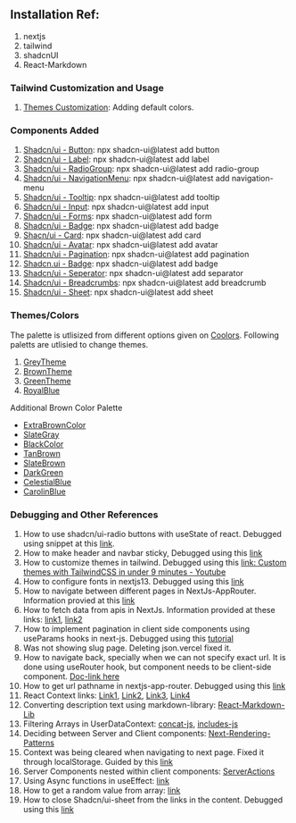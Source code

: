 ## Installation Ref:

1. nextjs
2. tailwind
3. shadcnUI
4. React-Markdown

### Tailwind Customization and Usage

1. [Themes Customization](https://tailwindcss.com/docs/theme): Adding default colors.

### Components Added

1.  [Shadcn/ui - Button](https://ui.shadcn.com/docs/components/button): npx shadcn-ui@latest add button
2.  [Shadcn/ui - Label](https://ui.shadcn.com/docs/components/label): npx shadcn-ui@latest add label
3.  [Shadcn/ui - RadioGroup](https://ui.shadcn.com/docs/components/radio-group): npx shadcn-ui@latest add radio-group
4.  [Shadcn/ui - NavigationMenu](https://ui.shadcn.com/docs/components/navigation-menu): npx shadcn-ui@latest add navigation-menu
5.  [Shadcn/ui - Tooltip](https://ui.shadcn.com/docs/components/tooltip): npx shadcn-ui@latest add tooltip
6.  [Shadcn/ui - Input](https://ui.shadcn.com/docs/components/input): npx shadcn-ui@latest add input
7.  [Shadcn/ui - Forms](https://ui.shadcn.com/docs/components/form): npx shadcn-ui@latest add form
8.  [Shadcn/ui - Badge](https://ui.shadcn.com/docs/components/badge): npx shadcn-ui@latest add badge
9.  [Shacn/ui - Card](https://ui.shadcn.com/docs/components/card): npx shadcn-ui@latest add card
10. [Shadcn/ui - Avatar](https://ui.shadcn.com/docs/components/avatar): npx shadcn-ui@latest add avatar
11. [Shadcn/ui - Pagination](https://ui.shadcn.com/docs/components/pagination): npx shadcn-ui@latest add pagination
12. [Shadcn.ui - Badge](https://ui.shadcn.com/docs/components/badge): npx shadcn-ui@latest add badge
13. [Shadcn/ui - Seperator](https://ui.shadcn.com/docs/components/separator): npx shadcn-ui@latest add separator
14. [Shadcn/ui - Breadcrumbs](https://ui.shadcn.com/docs/components/breadcrumb): npx shadcn-ui@latest add breadcrumb
15. [Shadcn/ui - Sheet](https://ui.shadcn.com/docs/components/sheet): npx shadcn-ui@latest add sheet

### Themes/Colors

The palette is utlisized from different options given on [Coolors](https://coolors.co/). Following paletts are utlisied to change themes.

1. [GreyTheme](https://coolors.co/palette/f8f9fa-e9ecef-dee2e6-ced4da-adb5bd-6c757d-495057-343a40-212529)
2. [BrownTheme](https://coolors.co/palette/edede9-d6ccc2-f5ebe0-e3d5ca-d5bdaf)
3. [GreenTheme](https://coolors.co/palette/6b9080-a4c3b2-cce3de-eaf4f4-f6fff8)
4. [RoyalBlue](https://coolors.co/palette/e7ecef-274c77-6096ba-a3cef1-8b8c89)

Additional Brown Color Palette

- [ExtraBrownColor](https://coolors.co/palette/ecf8f8-eee4e1-e7d8c9-e6beae-b2967d)
- [SlateGray](https://coolors.co/708090)
- [BlackColor](https://coolors.co/010b13)
- [TanBrown](https://coolors.co/d2b48c)
- [SlateBrown](https://coolors.co/81613e)
- [DarkGreen](https://coolors.co/49796b)
- [CelestialBlue](https://coolors.co/4997d0)
- [CarolinBlue](https://coolors.co/70aeda)

### Debugging and Other References

1. How to use shadcn/ui-radio buttons with useState of react. Debugged using snippet at this [link](https://github.com/shadcn-ui/ui/issues/735#issuecomment-2129834835).
2. How to make header and navbar sticky, Debugged using this [link](https://www.w3schools.com/howto/howto_js_sticky_header.asp)
3. How to customize themes in tailwind. Debugged using this [link: Custom themes with TailwindCSS in under 9 minutes - Youtube](https://www.youtube.com/watch?v=vg4g68oJNGM)
4. How to configure fonts in nextjs13. Debugged using this [link](https://prismic.io/blog/nextjs-fonts)
5. How to navigate between different pages in NextJs-AppRouter. Information provied at this [link](https://nextjs.org/docs/app/api-reference/functions/use-router)
6. How to fetch data from apis in NextJs. Information provided at these links: [link1](https://nextjs.org/docs/app/building-your-application/data-fetching), [link2](https://nextjs.org/docs/app/building-your-application/data-fetching/fetching-caching-and-revalidating)
7. How to implement pagination in client side components using useParams hooks in next-js. Debugged using this [tutorial](https://www.youtube.com/watch?v=tSI98g3PDyE&list=PLKixLCBbkGHWavP8jtbyx62niDb_UVdsw&index=2)
8. Was not showing slug page. Deleting json.vercel fixed it.
9. How to navigate back, specially when we can not specify exact url. It is done using useRouter hook, but component needs to be client-side component. [Doc-link here](https://nextjs.org/docs/app/api-reference/functions/use-router#userouter)
10. How to get url pathname in nextjs-app-router. Debugged using this [link](https://nextjs.org/docs/app/api-reference/functions/use-pathname)
11. React Context links: [Link1](https://dev.to/muhammadazfaraslam/managing-global-state-with-usereducer-and-context-api-in-next-js-14-2m17), [Link2](https://atulfind.medium.com/react-global-state-management-using-context-and-reducer-fa5b85f43b61), [Link3](https://scientyficworld.org/react-context-api-for-global-state-management/), [Link4](https://dev.to/shareef/context-api-with-typescript-and-next-js-2m25)
12. Converting description text using markdown-library: [React-Markdown-Lib](https://www.npmjs.com/package/react-markdown/v/8.0.6)
13. Filtering Arrays in UserDataContext: [concat-js](https://developer.mozilla.org/en-US/docs/Web/JavaScript/Reference/Global_Objects/Array/concat), [includes-js](https://developer.mozilla.org/en-US/docs/Web/JavaScript/Reference/Global_Objects/Array/includes)
14. Deciding between Server and Client components: [Next-Rendering-Patterns](https://nextjs.org/docs/app/building-your-application/rendering/composition-patterns)
15. Context was being cleared when navigating to next page. Fixed it through localStorage. Guided by this [link](https://stackoverflow.com/questions/73346406/context-is-cleared-when-i-navigate-to-another-page-with-the-browser-address-bar)
16. Server Components nested within client components: [ServerActions](https://nextjs.org/docs/app/building-your-application/data-fetching/server-actions-and-mutations)
17. Using Async functions in useEffect: [link](https://dev.to/jasmin/how-to-use-async-function-in-useeffect-5efc)
18. How to get a random value from array: [link](https://www.programiz.com/javascript/examples/get-random-item)
19. How to close Shadcn/ui-sheet from the links in the content. Debugged using this [link](https://github.com/shadcn-ui/ui/discussions/1790)
